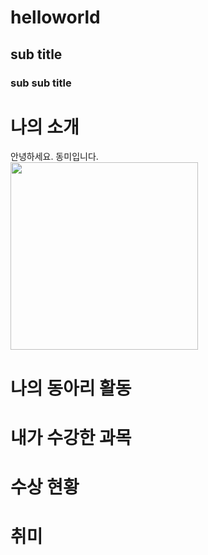 # helloworld
## sub title
### sub sub title

# 나의 소개
안녕하세요. 동미입니다. <br>
<img src="2.jpg" width="300" height="300"/> <br>

# 나의 동아리 활동

# 내가 수강한 과목

# 수상 현황

# 취미
